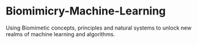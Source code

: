 # Biomimicry-Machine-Learning
Using Biomimetic concepts, principles and natural systems to unlock new realms of machine learning and algorithms.
